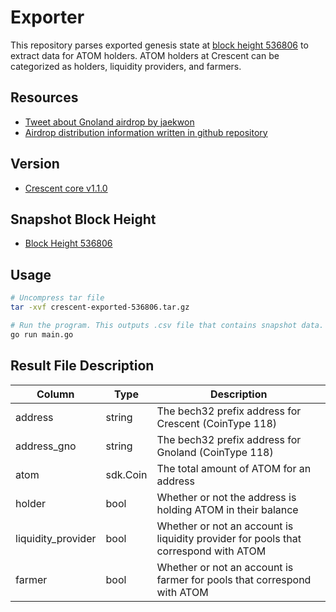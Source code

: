 # Exporter

This repository parses exported genesis state at [block height 536806](https://www.mintscan.io/crescent/blocks/536806) to extract data for ATOM holders. ATOM holders at Crescent can be categorized as holders, liquidity providers, and farmers. 

## Resources

- [Tweet about Gnoland airdrop by jaekwon](https://twitter.com/jaekwon/status/1527696556723298306)
- [Airdrop distribution information written in github repository](https://github.com/gnolang/gno/blob/master/gnoland/docs/peace.md#airdrop-distribution)

## Version

- [Crescent core v1.1.0](https://github.com/crescent-network/crescent/releases/tag/v1.1.0)

## Snapshot Block Height

- [Block Height 536806](https://www.mintscan.io/crescent/blocks/536806)

## Usage

```bash
# Uncompress tar file
tar -xvf crescent-exported-536806.tar.gz

# Run the program. This outputs .csv file that contains snapshot data.
go run main.go
```

## Result File Description

| Column | Type | Description | 
|--------------------|----------|-------------------------------------------------------------------------------------|
| address            | string   | The bech32 prefix address for Crescent (CoinType 118)                               | 
| address_gno        | string   | The bech32 prefix address for Gnoland  (CoinType 118)                               | 
| atom               | sdk.Coin | The total amount of ATOM for an address                                             | 
| holder             | bool     | Whether or not the address is holding ATOM in their balance                         |
| liquidity_provider | bool     | Whether or not an account is liquidity provider for pools that correspond with ATOM |
| farmer             | bool     | Whether or not an account is farmer for pools that correspond with ATOM             |

